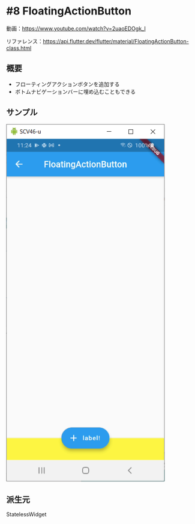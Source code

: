 # #8 FloatingActionButton

動画：https://www.youtube.com/watch?v=2uaoEDOgk_I

リファレンス：https://api.flutter.dev/flutter/material/FloatingActionButton-class.html

## 概要

- フローティングアクションボタンを追加する
- ボトムナビゲーションバーに埋め込むこともできる

## サンプル

![image-20210722112418462](img/%238_FloatingActionButton/image-20210722112418462.png)

## 派生元

StatelessWidget
